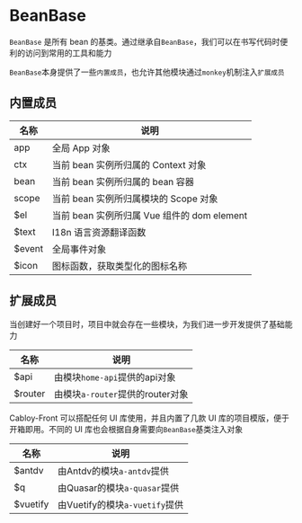 # BeanBase

`BeanBase` 是所有 bean 的基类。通过继承自`BeanBase`，我们可以在书写代码时便利的访问到常用的工具和能力

`BeanBase`本身提供了一些`内置成员`，也允许其他模块通过`monkey`机制注入`扩展成员`

## 内置成员

| 名称   | 说明                                        |
| ------ | ------------------------------------------- |
| app    | 全局 App 对象                               |
| ctx    | 当前 bean 实例所归属的 Context 对象         |
| bean   | 当前 bean 实例所归属的 bean 容器            |
| scope  | 当前 bean 实例所归属模块的 Scope 对象       |
| $el    | 当前 bean 实例所归属 Vue 组件的 dom element |
| $text  | I18n 语言资源翻译函数                       |
| $event | 全局事件对象                                |
| $icon  | 图标函数，获取类型化的图标名称              |

## 扩展成员

当创建好一个项目时，项目中就会存在一些模块，为我们进一步开发提供了基础能力

| 名称    | 说明                             |
| ------- | -------------------------------- |
| $api    | 由模块`home-api`提供的api对象   |
| $router | 由模块`a-router`提供的router对象 |

Cabloy-Front 可以搭配任何 UI 库使用，并且内置了几款 UI 库的项目模版，便于开箱即用。不同的 UI 库也会根据自身需要向`BeanBase`基类注入对象

| 名称     | 说明                           |
| -------- | ------------------------------ |
| $antdv   | 由Antdv的模块`a-antdv`提供     |
| $q       | 由Quasar的模块`a-quasar`提供   |
| $vuetify | 由Vuetify的模块`a-vuetify`提供 |
